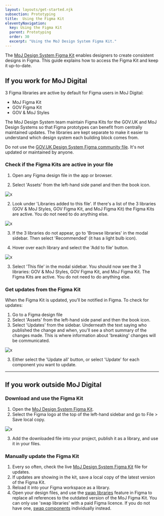 ```yaml
---
layout: layouts/get-started.njk
subsection: Prototyping
title:  Using the Figma Kit
eleventyNavigation:
  key: Using the Figma Kit
  parent: Prototyping
  order: 30
  excerpt: "Using the MoJ Design System Figma Kit."
---
```


The [MoJ Design System Figma Kit](https://www.figma.com/design/N2xqOFkyehXwcD9DxU1gEq/MoJ-Figma-Kit?node-id=20-17040) enables designers to create consistent designs in Figma. This guide explains how to access the Figma Kit and keep it up-to-date.

## If you work for MoJ Digital

3 Figma libraries are active by default for Figma users in MoJ Digital:
  - MoJ Figma Kit
  - GOV Figma Kit
  - GOV & MoJ Styles

The MoJ Design System team maintain Figma Kits for the GOV.UK and MoJ Design Systems so that Figma prototypes can benefit from centrally maintained updates. The libraries are kept separate to make it easier to understand which design system each building block comes from.

Do not use the <a href="https://www.figma.com/community/file/946837271092540314">GOV.UK Design System Figma community file</a>. It's not updated or maintained by anyone.

### Check if the Figma Kits are active in your file

1. Open any Figma design file in the app or browser.

2. Select 'Assets' from the left-hand side panel and then the book icon.
<p><img src="/assets/images/figma-guidance-assets-menu.png" style="border:none" alt="x"></p>

2. Look under 'Libraries added to this file'. If there's a list of the 3 libraries (GOV & MoJ Styles, GOV Figma Kit, and MoJ Figma Kit) the Figma Kits are active. You do not need to do anything else.
<p><img src="/assets/images/figma-guidance-default-libraries.png" style="border:none" alt="x"></p>

3. If the 3 libraries do not appear, go to 'Browse libraries' in the modal sidebar. Then select 'Recommended' (it has a light bulb icon).
<!-- <p><img src="/assets/images/figma-guidance-recommended-libraries.png" style="border:none" alt="x"></p> -->

4. Hover over each library and select the 'Add to file' button.
<p><img src="/assets/images/figma-guidance-recommended-libraries-hover.png" style="border:none" alt="x"></p>

3. Select 'This file' in the modal sidebar. You should now see the 3 libraries: GOV & MoJ Styles, GOV Figma Kit, and MoJ Figma Kit. The Figma Kits are active. You do not need to do anything else.

### Get updates from the Figma Kit

When the Figma Kit is updated, you’ll be notified in Figma. To check for updates:

1. Go to a Figma design file
2. Select 'Assets' from the left-hand side panel and then the book icon.
2. Select 'Updates' from the sidebar. Underneath the text saying who published the change and when, you'll see a short summary of the changes made. This is where information about 'breaking' changes will be communicated.
<p><img src="/assets/images/figma-guidance-update.png" style="border:none" alt="x"></p>

3. Either select the 'Update all' button, or select 'Update' for each component you want to update.

---

## If you work outside MoJ Digital

### Download and use the Figma Kit

1. Open the [MoJ Design System Figma Kit](https://www.figma.com/design/N2xqOFkyehXwcD9DxU1gEq/MoJ-Figma-Kit?node-id=20-17040).
2. Select the Figma logo at the top of the left-hand sidebar and go to File > Save local copy.
<p><img src="/assets/images/figma-guidance-download-kit.png" style="border:none" alt="x"></p>

3. Add the downloaded file into your project, publish it as a library, and use it in your files.

### Manually update the Figma Kit

1. Every so often, check the live [MoJ Design System Figma Kit](https://www.figma.com/design/N2xqOFkyehXwcD9DxU1gEq/MoJ-Figma-Kit?node-id=20-17040) file for updates.
2. If updates are showing in the kit, save a local copy of the latest version of the Figma Kit.
4. Reload it into your Figma workspace as a library.
5. Open your design files, and use the [swap libraries](https://help.figma.com/hc/en-us/articles/4404856784663-Swap-style-and-component-libraries) feature in Figma to replace all references to the outdated version of the MoJ Figma Kit. You can only use 'swap libraries' with a paid Figma licence. If you do not have one, [swap components](https://help.figma.com/hc/en-us/articles/360039150413-Swap-components-and-instances) individually instead.
